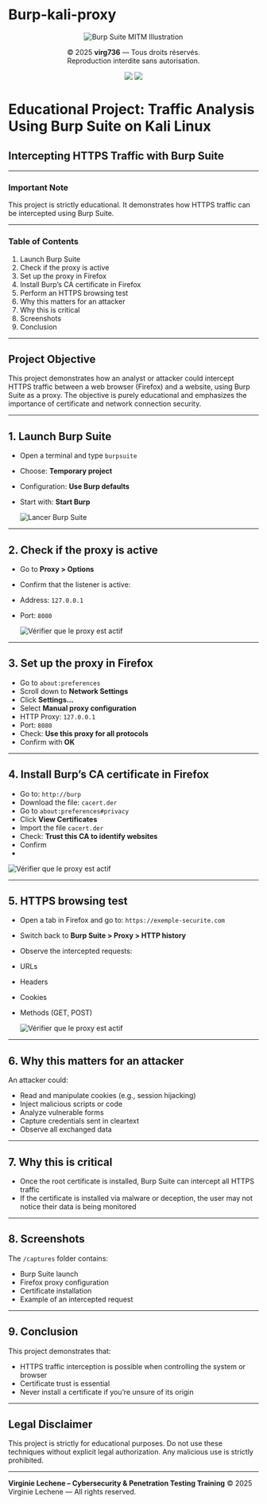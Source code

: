 # Burp-kali-proxy

<p align="center">
<img src="Burp%20Suite.PNG" alt="Burp Suite MITM Illustration" style="max-width: 100%; height: auto;" />
</p>

<p align="center">
© 2025 <strong>virg736</strong> — Tous droits réservés.<br>
Reproduction interdite sans autorisation.
</p>

<p align="center">
<img src="https://img.shields.io/badge/license-MIT-blue.svg">
<img src="https://img.shields.io/badge/stability-stable-brightgreen">
</p>



# Educational Project: Traffic Analysis Using Burp Suite on Kali Linux
## Intercepting HTTPS Traffic with Burp Suite

---

### Important Note

This project is strictly educational. It demonstrates how HTTPS traffic can be intercepted using Burp Suite.

---

### Table of Contents
1. Launch Burp Suite
2. Check if the proxy is active
3. Set up the proxy in Firefox
4. Install Burp’s CA certificate in Firefox
5. Perform an HTTPS browsing test
6. Why this matters for an attacker
7. Why this is critical
8. Screenshots
9. Conclusion

---

## Project Objective

This project demonstrates how an analyst or attacker could intercept HTTPS traffic between a web browser (Firefox) and a website, using Burp Suite as a proxy. The objective is purely educational and emphasizes the importance of certificate and network connection security.

---

## 1. Launch Burp Suite
- Open a terminal and type `burpsuite`
- Choose: **Temporary project**
- Configuration: **Use Burp defaults**
- Start with: **Start Burp**

  ![Lancer Burp Suite](./burp-kali-vn.png)

---

## 2. Check if the proxy is active
- Go to **Proxy > Options**
- Confirm that the listener is active:
- Address: `127.0.0.1`
- Port: `8080`

  ![Vérifier que le proxy est actif](./projet%20burp-kaly-proxy.2.PNG)

---

## 3. Set up the proxy in Firefox
- Go to `about:preferences`
- Scroll down to **Network Settings**
- Click **Settings…**
- Select **Manual proxy configuration**
- HTTP Proxy: `127.0.0.1`
- Port: `8080`
- Check: **Use this proxy for all protocols**
- Confirm with **OK**

---

## 4. Install Burp’s CA certificate in Firefox
- Go to: `http://burp`
- Download the file: `cacert.der`
- Go to `about:preferences#privacy`
- Click **View Certificates**
- Import the file `cacert.der`
- Check: **Trust this CA to identify websites**
- Confirm
- 
![Vérifier que le proxy est actif](./projet%20burp-kaly-proxy.4.PNG)

---

## 5. HTTPS browsing test
- Open a tab in Firefox and go to: `https://exemple-securite.com`
- Switch back to **Burp Suite > Proxy > HTTP history**
- Observe the intercepted requests:
- URLs
- Headers
- Cookies
- Methods (GET, POST)

  ![Vérifier que le proxy est actif](./projet%20burp-kaly-proxy.3.PNG)

---

## 6. Why this matters for an attacker

An attacker could:
- Read and manipulate cookies (e.g., session hijacking)
- Inject malicious scripts or code
- Analyze vulnerable forms
- Capture credentials sent in cleartext
- Observe all exchanged data

---

## 7. Why this is critical
- Once the root certificate is installed, Burp Suite can intercept all HTTPS traffic
- If the certificate is installed via malware or deception, the user may not notice their data is being monitored

---

## 8. Screenshots

The `/captures` folder contains:
- Burp Suite launch
- Firefox proxy configuration
- Certificate installation
- Example of an intercepted request

---

## 9. Conclusion

This project demonstrates that:
- HTTPS traffic interception is possible when controlling the system or browser
- Certificate trust is essential
- Never install a certificate if you’re unsure of its origin

---

## Legal Disclaimer

This project is strictly for educational purposes.
Do not use these techniques without explicit legal authorization. Any malicious use is strictly prohibited.

---

**Virginie Lechene – Cybersecurity & Penetration Testing Training**
© 2025 Virginie Lechene — All rights reserved.
